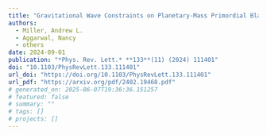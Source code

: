 ```yaml
---
title: "Gravitational Wave Constraints on Planetary-Mass Primordial Black Holes Using LIGO O3a Data"
authors:
  - Miller, Andrew L.
  - Aggarwal, Nancy
  - others
date: 2024-09-01
publication: "*Phys. Rev. Lett.* **133**(11) (2024) 111401"
doi: "10.1103/PhysRevLett.133.111401"
url_doi: "https://doi.org/10.1103/PhysRevLett.133.111401"
url_pdf: "https://arxiv.org/pdf/2402.19468.pdf"
# generated_on: 2025-06-07T19:36:36.151257
# featured: false
# summary: ""
# tags: []
# projects: []
---
```

